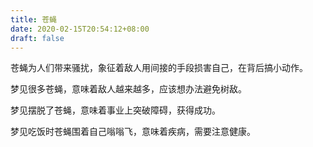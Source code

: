 ```yaml
---
title: 苍蝇
date: 2020-02-15T20:54:12+08:00
draft: false
---
```


苍蝇为人们带来骚扰，象征着敌人用间接的手段损害自己，在背后搞小动作。<br>


梦见很多苍蝇，意味着敌人越来越多，应该想办法避免树敌。<br>


梦见摆脱了苍蝇，意味着事业上突破障碍，获得成功。<br>


梦见吃饭时苍蝇围着自己嗡嗡飞，意味着疾病，需要注意健康。<br>
